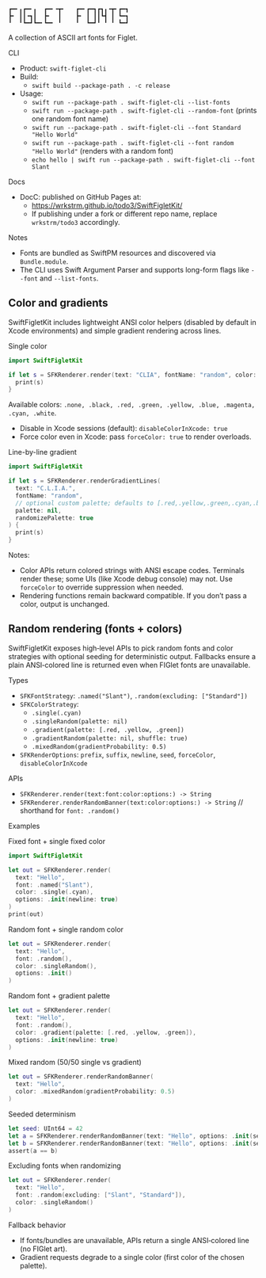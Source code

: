 ```
┏━╸╻┏━╸╻  ┏━╸╺┳╸   ┏━╸┏━┓┏┓╻╺┳╸┏━┓
┣╸ ┃┃╺┓┃  ┣╸  ┃    ┣╸ ┃ ┃┃┗┫ ┃ ┗━┓
╹  ╹┗━┛┗━╸┗━╸ ╹    ╹  ┗━┛╹ ╹ ╹ ┗━┛
```

A collection of ASCII art fonts for Figlet.

CLI

- Product: `swift-figlet-cli`
- Build:
  - `swift build --package-path . -c release`
- Usage:
  - `swift run --package-path . swift-figlet-cli --list-fonts`
  - `swift run --package-path . swift-figlet-cli --random-font` (prints one random font name)
  - `swift run --package-path . swift-figlet-cli --font Standard "Hello World"`
  - `swift run --package-path . swift-figlet-cli --font random "Hello World"` (renders with a random font)
  - `echo hello | swift run --package-path . swift-figlet-cli --font Slant`

Docs

- DocC: published on GitHub Pages at:
  - https://wrkstrm.github.io/todo3/SwiftFigletKit/
  - If publishing under a fork or different repo name, replace `wrkstrm/todo3` accordingly.

Notes

- Fonts are bundled as SwiftPM resources and discovered via `Bundle.module`.
- The CLI uses Swift Argument Parser and supports long-form flags like
  `--font` and `--list-fonts`.

## Color and gradients

SwiftFigletKit includes lightweight ANSI color helpers (disabled by default in Xcode environments)
and simple gradient rendering across lines.

Single color

```swift
import SwiftFigletKit

if let s = SFKRenderer.render(text: "CLIA", fontName: "random", color: .magenta) {
  print(s)
}
```

Available colors: `.none, .black, .red, .green, .yellow, .blue, .magenta, .cyan, .white`.

- Disable in Xcode sessions (default): `disableColorInXcode: true`
- Force color even in Xcode: pass `forceColor: true` to render overloads.

Line-by-line gradient

```swift
import SwiftFigletKit

if let s = SFKRenderer.renderGradientLines(
  text: "C.L.I.A.",
  fontName: "random",
  // optional custom palette; defaults to [.red,.yellow,.green,.cyan,.blue,.magenta]
  palette: nil,
  randomizePalette: true
) {
  print(s)
}
```

Notes:

- Color APIs return colored strings with ANSI escape codes. Terminals render these; some UIs (like
  Xcode debug console) may not. Use `forceColor` to override suppression when needed.
- Rendering functions remain backward compatible. If you don’t pass a color, output is unchanged.

## Random rendering (fonts + colors)

SwiftFigletKit exposes high‑level APIs to pick random fonts and color strategies with optional
seeding for deterministic output. Fallbacks ensure a plain ANSI‑colored line is returned even when
FIGlet fonts are unavailable.

Types

- `SFKFontStrategy`: `.named("Slant")`, `.random(excluding: ["Standard"])`
- `SFKColorStrategy`:
  - `.single(.cyan)`
  - `.singleRandom(palette: nil)`
  - `.gradient(palette: [.red, .yellow, .green])`
  - `.gradientRandom(palette: nil, shuffle: true)`
  - `.mixedRandom(gradientProbability: 0.5)`
- `SFKRenderOptions`: `prefix`, `suffix`, `newline`, `seed`, `forceColor`, `disableColorInXcode`

APIs

- `SFKRenderer.render(text:font:color:options:) -> String`
- `SFKRenderer.renderRandomBanner(text:color:options:) -> String` // shorthand for `font: .random()`

Examples

Fixed font + single fixed color

```swift
import SwiftFigletKit

let out = SFKRenderer.render(
  text: "Hello",
  font: .named("Slant"),
  color: .single(.cyan),
  options: .init(newline: true)
)
print(out)
```

Random font + single random color

```swift
let out = SFKRenderer.render(
  text: "Hello",
  font: .random(),
  color: .singleRandom(),
  options: .init()
)
```

Random font + gradient palette

```swift
let out = SFKRenderer.render(
  text: "Hello",
  font: .random(),
  color: .gradient(palette: [.red, .yellow, .green]),
  options: .init(newline: true)
)
```

Mixed random (50/50 single vs gradient)

```swift
let out = SFKRenderer.renderRandomBanner(
  text: "Hello",
  color: .mixedRandom(gradientProbability: 0.5)
)
```

Seeded determinism

```swift
let seed: UInt64 = 42
let a = SFKRenderer.renderRandomBanner(text: "Hello", options: .init(seed: seed))
let b = SFKRenderer.renderRandomBanner(text: "Hello", options: .init(seed: seed))
assert(a == b)
```

Excluding fonts when randomizing

```swift
let out = SFKRenderer.render(
  text: "Hello",
  font: .random(excluding: ["Slant", "Standard"]),
  color: .singleRandom()
)
```

Fallback behavior

- If fonts/bundles are unavailable, APIs return a single ANSI‑colored line (no FIGlet art).
- Gradient requests degrade to a single color (first color of the chosen palette).

